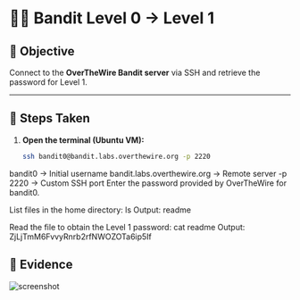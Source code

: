 # 🏴‍☠️ Bandit Level 0 → Level 1

## 🎯 Objective
Connect to the **OverTheWire Bandit server** via SSH and retrieve the password for Level 1.

---

## 🔧 Steps Taken

1. **Open the terminal (Ubuntu VM):**
   ```bash
   ssh bandit0@bandit.labs.overthewire.org -p 2220
   
bandit0 → Initial username
bandit.labs.overthewire.org → Remote server
-p 2220 → Custom SSH port
Enter the password provided by OverTheWire for bandit0.

List files in the home directory:
ls
Output: readme

Read the file to obtain the Level 1 password:
cat readme
Output: ZjLjTmM6FvvyRnrb2rfNWOZOTa6ip5If

## 📸 Evidence
![screenshot](./screenshots/level0-1.png)

